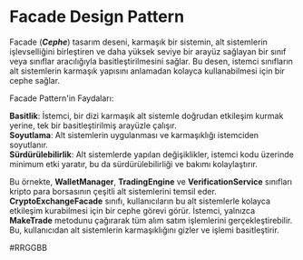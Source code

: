 ﻿# Facade Design Pattern

Facade (***Cephe***) tasarım deseni, karmaşık bir sistemin, alt sistemlerin işlevselliğini birleştiren ve daha yüksek seviye bir arayüz sağlayan bir sınıf veya sınıflar aracılığıyla basitleştirilmesini sağlar. Bu desen, istemci sınıfların alt sistemlerin karmaşık yapısını anlamadan kolayca kullanabilmesi için bir cephe sağlar.

Facade Pattern'in Faydaları:

**Basitlik**: İstemci, bir dizi karmaşık alt sistemle doğrudan etkileşim kurmak yerine, tek bir basitleştirilmiş arayüzle çalışır.<br>
**Soyutlama**: Alt sistemlerin uygulanması ve karmaşıklığı istemciden soyutlanır.<br>
**Sürdürülebilirlik**: Alt sistemlerde yapılan değişiklikler, istemci kodu üzerinde minimum etki yaratır, bu da sürdürülebilirliği ve bakımı kolaylaştırır.<br>

Bu örnekte, **WalletManager**, **TradingEngine** ve **VerificationService** sınıfları kripto para borsasının çeşitli alt sistemlerini temsil eder. **CryptoExchangeFacade** sınıfı, kullanıcıların bu alt sistemlerle kolayca etkileşim kurabilmesi için bir cephe görevi görür. İstemci, yalnızca **MakeTrade** metodunu çağırarak tüm alım satım işlemlerini gerçekleştirebilir. Bu, kullanıcıdan alt sistemlerin karmaşıklığını gizler ve işlemi basitleştirir.

#RRGGBB